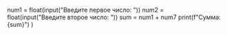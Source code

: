 num1 = float(input("Введите первое число: "))
num2 = float(input("Введите второе число: "))
sum = num1 + num7
print(f"Сумма: {sum}")
)
